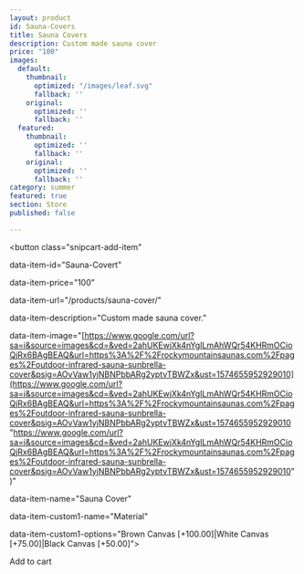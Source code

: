 ```yaml
---
layout: product
id: Sauna-Covers
title: Sauna Covers
description: Custom made sauna cover
price: "100"
images:
  default:
    thumbnail:
      optimized: "/images/leaf.svg"
      fallback: ''
    original:
      optimized: ''
      fallback: ''
  featured:
    thumbnail:
      optimized: ''
      fallback: ''
    original:
      optimized: ''
      fallback: ''
category: summer
featured: true
section: Store
published: false

---
```

<button class="snipcart-add-item"

  data-item-id="Sauna-Covert"

  data-item-price="100"

  data-item-url="/products/sauna-cover/"

  data-item-description="Custom made sauna cover."

  data-item-image="[https://www.google.com/url?sa=i&source=images&cd=&ved=2ahUKEwjXk4nYgILmAhWQr54KHRmOCioQjRx6BAgBEAQ&url=https%3A%2F%2Frockymountainsaunas.com%2Fpages%2Foutdoor-infrared-sauna-sunbrella-cover&psig=AOvVaw1yjNBNPbbARg2yptvTBWZx&ust=1574655952929010](https://www.google.com/url?sa=i&source=images&cd=&ved=2ahUKEwjXk4nYgILmAhWQr54KHRmOCioQjRx6BAgBEAQ&url=https%3A%2F%2Frockymountainsaunas.com%2Fpages%2Foutdoor-infrared-sauna-sunbrella-cover&psig=AOvVaw1yjNBNPbbARg2yptvTBWZx&ust=1574655952929010 "https://www.google.com/url?sa=i&source=images&cd=&ved=2ahUKEwjXk4nYgILmAhWQr54KHRmOCioQjRx6BAgBEAQ&url=https%3A%2F%2Frockymountainsaunas.com%2Fpages%2Foutdoor-infrared-sauna-sunbrella-cover&psig=AOvVaw1yjNBNPbbARg2yptvTBWZx&ust=1574655952929010")"

  data-item-name="Sauna Cover"

  data-item-custom1-name="Material"

  data-item-custom1-options="Brown Canvas \[+100.00\]|White Canvas \[+75.00\]|Black Canvas \[+50.00\]">

  Add to cart

</button>